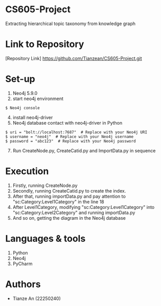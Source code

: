 # CS605-Project
Extracting hierarchical topic taxonomy from knowledge graph

# Link to Repository
[Repository Link] https://github.com/Tianzean/CS605-Project.git

# Set-up
1. Neo4j 5.9.0
2. start neo4j environment
```
$ Neo4j console
```
4. install neo4j-driver
5. Neo4j database contact with neo4j-driver in Python
```
$ uri = "bolt://localhost:7687"  # Replace with your Neo4j URI
$ username = "neo4j"  # Replace with your Neo4j username
$ password = "abc123"  # Replace with your Neo4j password
```
7. Run CreateNode.py, CreateCatid.py and ImportData.py in sequence

# Execution
1. Firstly, running CreateNode.py
2. Secondly, running CreateCatid.py to create the index.
3. After that, running importData.py and pay attention to "sc:Category:Level1Category" in the line 18
4. After Level1Category, modifying "sc:Category:Level1Category" into "sc:Category:Level2Category" and running importData.py
5. And so on, getting the diagram in the Neo4j database

# Languages & tools
1. Python
2. Neo4j
3. PyCharm

# Authors
- Tianze An (22250240)

